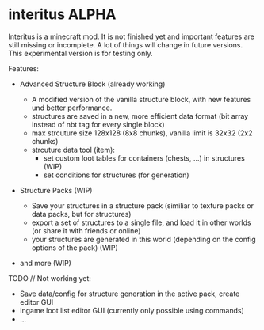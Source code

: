 # interitus ALPHA

Interitus is a minecraft mod.
It is not finished yet and important features are still missing or incomplete. 
A lot of things will change in future versions.
This experimental version is for testing only.

Features:

- Advanced Structure Block (already working)
  - A modified version of the vanilla structure block, with new features und better performance.
  - structures are saved in a new, more efficient data format (bit array instead of nbt tag for every single block)
  - max strcuture size 128x128 (8x8 chunks), vanilla limit is 32x32 (2x2 chunks)
  - strcuture data tool (item):
      - set custom loot tables for containers (chests, ...) in structures (WIP)
      - set conditions for structures (for generation)
      
- Structure Packs (WIP)
  - Save your structures in a structure pack (similiar to texture packs or data packs, but for structures)
  - export a set of structures to a single file, and load it in other worlds (or share it with friends or online)
  - your structures are generated in this world (depending on the config options of the pack) (WIP)
  
- and more (WIP)

TODO // Not working yet:

- Save data/config for structure generation in the active pack, create editor GUI
- ingame loot list editor GUI (currently only possible using commands)
- ...
  
